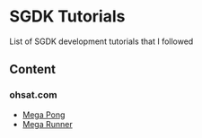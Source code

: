 # SGDK Tutorials

List of SGDK development tutorials that I followed

## Content

### ohsat.com

* [Mega Pong](ohsat/megapong/)
* [Mega Runner](ohsat/megarunner/)